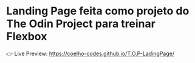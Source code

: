 # Landing Page feita como projeto do The Odin Project para treinar Flexbox
👉 Live Preview: https://coelho-codes.github.io/T.O.P-LadingPage/
